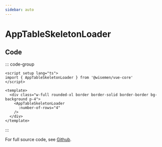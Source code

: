 ```yaml
---
sidebar: auto
---
```



# AppTableSkeletonLoader

<!-- @include: ./app-table-skeleton-loader-meta.md -->

## Code

::: code-group
```vue [Usage]
<script setup lang="ts">
import { AppTableSkeletonLoader } from '@wisemen/vue-core'
</script>
  
<template>
  <div class="w-full rounded-xl border border-solid border-border bg-background p-4">
    <AppTableSkeletonLoader
      :number-of-rows="4"
    />
  </div>
</template>
```
:::

For full source code, see [Github](https://github.com/wisemen-digital/vue-core/blob/main/packages/components/src/components/table/AppTableSkeletonLoader.vue).
